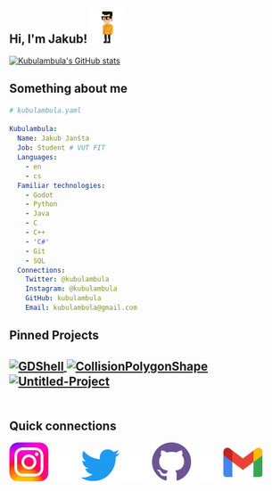 <!---
  Why are you reading my readme's source code? Are you trying to STEAL IT FROM ME??!!
--->

<!---
  You spin me right 'round, baby, right 'round
  Like a record, baby, right 'round, 'round, 'round
  You spin me right 'round, baby, right 'round
  Like a record, baby, right 'round, 'round, 'round
--->
<h2>Hi, I'm Jakub! <a href="https://www.youtube.com/watch?v=PGNiXGX2nLU"><img src="img/spin.gif" width=64px></a></h2>



<a href="https://github.com/kubulambula">
  <img src="https://github-readme-stats.vercel.app/api?username=Kubulambula&custom_title=Kubulambula's%20Github%20Stats&count_private=true&include_all_commits=true&show_icons=true&border_color=7f7f7f&bg_color=00000000&title_color=56d364&icon_color=7ee787&text_color=7f7f7f" alt="Kubulambula's GitHub stats" />
</a>



<h2>Something about me</h2>


```yaml
# kubulambula.yaml

Kubulambula: 
  Name: Jakub Janšta
  Job: Student # VUT FIT
  Languages:
    - en
    - cs
  Familiar technologies:
    - Godot
    - Python
    - Java
    - C
    - C++
    - 'C#'
    - Git
    - SQL
  Connections:
    Twitter: @kubulambula
    Instagram: @kubulambula
    GitHub: kubulambula
    Email: kubulambula@gmail.com 
```



<h2>Pinned Projects<h2>

<a href="https://github.com/Kubulambula/Godot-GDShell">
  <img align="center" src="https://github-readme-stats.vercel.app/api/pin/?username=kubulambula&repo=godot-gdshell&border_color=7f7f7f&bg_color=00000000&title_color=56d364&icon_color=7ee787&text_color=7f7f7f" alt="GDShell" />
</a>
<a href="https://github.com/Kubulambula/Godot-CollisionPolygonShape">
  <img align="center" src="https://github-readme-stats.vercel.app/api/pin/?username=kubulambula&repo=godot-collisionpolygonshape&border_color=7f7f7f&bg_color=00000000&title_color=56d364&icon_color=7ee787&text_color=7f7f7f" alt="CollisionPolygonShape" />
</a>
<a href="https://github.com/Kubulambula/Untitled-Project">
  <img align="center" src="https://github-readme-stats.vercel.app/api/pin/?username=kubulambula&repo=untitled-project&border_color=7f7f7f&bg_color=00000000&title_color=56d364&icon_color=7ee787&text_color=7f7f7f" alt="Untitled-Project" />
</a>
<br><br>


<h2>Quick connections</h2>

<!---
  The spacing is super dumd, but I could not figure it out any other way
--->
<a href="https://www.instagram.com/kubulambula"><img src="img/instagram.svg" title="@kubulambula" width=70px /></a>
<img src="img/emptyness.png" width=50px />
<a href="https://www.twitter.com/kubulambula"><img src="img/twitter.svg" title="@kubulambula" width=70px /></a>
<img src="img/emptyness.png" width=50px />
<a href="https://www.github.com/kubulambula"><img src="img/github.svg" title="kubulambula" width=70px /></a>
<img src="img/emptyness.png" width=50px />
<a href="mailto:kubulambula%40gmail.com"><img src="img/gmail.svg" title="kubulambula@gmail.com" width=70px /></a>
<br>
